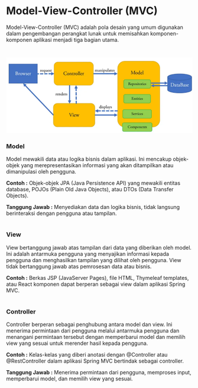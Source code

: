 # Model-View-Controller (MVC)
Model-View-Controller (MVC) adalah pola desain yang umum digunakan dalam pengembangan perangkat lunak untuk memisahkan komponen-komponen aplikasi menjadi tiga bagian utama.
#

![](img/1.png)

### Model
   Model mewakili data atau logika bisnis dalam aplikasi. Ini mencakup objek-objek yang merepresentasikan informasi yang akan ditampilkan atau dimanipulasi oleh pengguna.

**Contoh :**
Objek-objek JPA (Java Persistence API) yang mewakili entitas database, POJOs (Plain Old Java Objects), atau DTOs (Data Transfer Objects).

**Tanggung Jawab :** Menyediakan data dan logika bisnis, tidak langsung berinteraksi dengan pengguna atau tampilan.

#
### View
View bertanggung jawab atas tampilan dari data yang diberikan oleh model. Ini adalah antarmuka pengguna yang menyajikan informasi kepada pengguna dan menghasilkan tampilan yang dilihat oleh pengguna. View tidak bertanggung jawab atas pemrosesan data atau bisnis.

**Contoh :** Berkas JSP (JavaServer Pages), file HTML, Thymeleaf templates, atau React komponen dapat berperan sebagai view dalam aplikasi Spring MVC.

#
### Controller
Controller berperan sebagai penghubung antara model dan view. Ini menerima permintaan dari pengguna melalui antarmuka pengguna dan menangani permintaan tersebut dengan memperbarui model dan memilih view yang sesuai untuk merender hasil kepada pengguna.

**Contoh :** Kelas-kelas yang diberi anotasi dengan @Controller atau @RestController dalam aplikasi Spring MVC bertindak sebagai controller.

**Tanggung Jawab :**
Menerima permintaan dari pengguna, memproses input, memperbarui model, dan memilih view yang sesuai.


